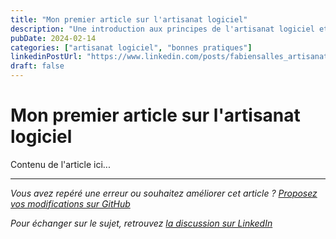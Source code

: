 ```yaml
---
title: "Mon premier article sur l'artisanat logiciel"
description: "Une introduction aux principes de l'artisanat logiciel et aux bonnes pratiques de développement"
pubDate: 2024-02-14
categories: ["artisanat logiciel", "bonnes pratiques"]
linkedinPostUrl: "https://www.linkedin.com/posts/fabiensalles_artisanat-logiciel-activity-1234567890"
draft: false
---
```


# Mon premier article sur l'artisanat logiciel

Contenu de l'article ici...

---

*Vous avez repéré une erreur ou souhaitez améliorer cet article ? [Proposez vos modifications sur GitHub](https://github.com/fabiensalles/website/edit/main/src/content/blog/exemple-article.md)*

*Pour échanger sur le sujet, retrouvez [la discussion sur LinkedIn]({frontmatter.linkedinPostUrl})*